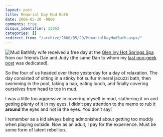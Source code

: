 ```yaml
---
layout: post
title: Memorial Day Mud Bath
date: 2006-05-30 -0800
comments: true
disqus_identifier: 13062
categories: []
redirect_from: "/archive/2006/05/29/MemorialDayMudBath.aspx/"
---
```


![Mud Bath](http://haacked.com/images/Mud.jpg)My wife received a free
day at the [Glen Ivy Hot Springs
Spa](http://www.glenivy.com/ "Glen Ivy") from our friends Dan and Judy
(the same Dan to whom my [last non-geek
post](http://haacked.com/archive/2006/05/28/ThisOneIsForYouDan.aspx "This one is for you Dan")
was dedicated).

So the four of us headed over there yesterday for a day of relaxation.
The day consisted of sitting in a stinky hot sulfur mineral jacuzzi
bath, then swimming in the pool, taking a nap, eating lunch, and finally
covering ourselves from head to toe in mud.

I was a little too aggressive in covering myself in mud, slathering it
on and getting plenty of it in my eyes. I didn’t pay attention to the
memo to rub it **around** the eyes and not **in** the eyes. You don’t
say!

I remember as a kid always being admonished about getting too muddy when
playing outside. Now as an adult, I pay for the experience. Must be some
form of latent rebellion.

